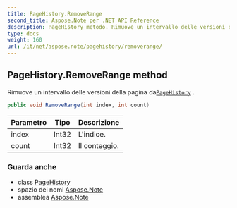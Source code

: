 ```yaml
---
title: PageHistory.RemoveRange
second_title: Aspose.Note per .NET API Reference
description: PageHistory metodo. Rimuove un intervallo delle versioni della pagina daPageHistory .
type: docs
weight: 160
url: /it/net/aspose.note/pagehistory/removerange/
---
```

## PageHistory.RemoveRange method

Rimuove un intervallo delle versioni della pagina da[`PageHistory`](../) .

```csharp
public void RemoveRange(int index, int count)
```

| Parametro | Tipo | Descrizione |
| --- | --- | --- |
| index | Int32 | L'indice. |
| count | Int32 | Il conteggio. |

### Guarda anche

* class [PageHistory](../)
* spazio dei nomi [Aspose.Note](../../pagehistory/)
* assemblea [Aspose.Note](../../../)


